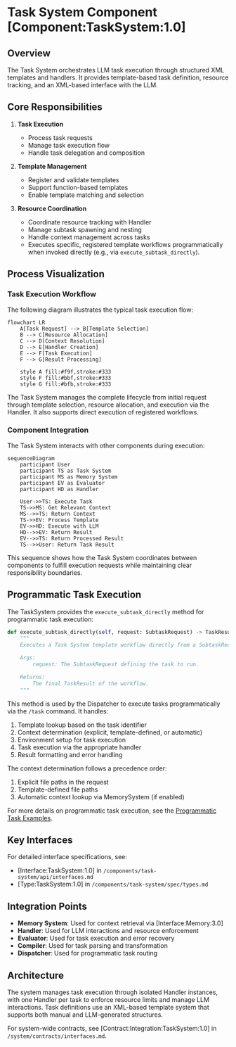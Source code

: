 # Task System Component [Component:TaskSystem:1.0]

## Overview

The Task System orchestrates LLM task execution through structured XML templates and handlers. It provides template-based task definition, resource tracking, and an XML-based interface with the LLM.

## Core Responsibilities

1. **Task Execution**
   - Process task requests
   - Manage task execution flow
   - Handle task delegation and composition

2. **Template Management**
   - Register and validate templates
   - Support function-based templates
   - Enable template matching and selection

3. **Resource Coordination**
   - Coordinate resource tracking with Handler
   - Manage subtask spawning and nesting
   - Handle context management across tasks
   - Executes specific, registered template workflows programmatically when invoked directly (e.g., via `execute_subtask_directly`).

## Process Visualization

### Task Execution Workflow
The following diagram illustrates the typical task execution flow:

```mermaid
flowchart LR
    A[Task Request] --> B[Template Selection]
    B --> C[Resource Allocation]
    C --> D[Context Resolution]
    D --> E[Handler Creation]
    E --> F[Task Execution]
    F --> G[Result Processing]
    
    style A fill:#f9f,stroke:#333
    style F fill:#bbf,stroke:#333
    style G fill:#bfb,stroke:#333
```

The Task System manages the complete lifecycle from initial request through template selection, resource allocation, and execution via the Handler. It also supports direct execution of registered workflows.

### Component Integration
The Task System interacts with other components during execution:

```mermaid
sequenceDiagram
    participant User
    participant TS as Task System
    participant MS as Memory System
    participant EV as Evaluator
    participant HD as Handler
    
    User->>TS: Execute Task
    TS->>MS: Get Relevant Context
    MS-->>TS: Return Context
    TS->>EV: Process Template
    EV->>HD: Execute with LLM
    HD-->>EV: Return Result
    EV-->>TS: Return Processed Result
    TS-->>User: Return Task Result
```

This sequence shows how the Task System coordinates between components to fulfill execution requests while maintaining clear responsibility boundaries.

## Programmatic Task Execution

The TaskSystem provides the `execute_subtask_directly` method for programmatic task execution:

```python
def execute_subtask_directly(self, request: SubtaskRequest) -> TaskResult:
    """
    Executes a Task System template workflow directly from a SubtaskRequest.

    Args:
        request: The SubtaskRequest defining the task to run.

    Returns:
        The final TaskResult of the workflow.
    """
```

This method is used by the Dispatcher to execute tasks programmatically via the `/task` command. It handles:

1. Template lookup based on the task identifier
2. Context determination (explicit, template-defined, or automatic)
3. Environment setup for task execution
4. Task execution via the appropriate handler
5. Result formatting and error handling

The context determination follows a precedence order:
1. Explicit file paths in the request
2. Template-defined file paths
3. Automatic context lookup via MemorySystem (if enabled)

For more details on programmatic task execution, see the [Programmatic Task Examples](../task_system/impl/examples/programmatic_task.md).

## Key Interfaces

For detailed interface specifications, see:
- [Interface:TaskSystem:1.0] in `/components/task-system/api/interfaces.md`
- [Type:TaskSystem:1.0] in `/components/task-system/spec/types.md`

## Integration Points

- **Memory System**: Used for context retrieval via [Interface:Memory:3.0]
- **Handler**: Used for LLM interactions and resource enforcement
- **Evaluator**: Used for task execution and error recovery
- **Compiler**: Used for task parsing and transformation
- **Dispatcher**: Used for programmatic task routing

## Architecture

The system manages task execution through isolated Handler instances, with one Handler per task to enforce resource limits and manage LLM interactions. Task definitions use an XML-based template system that supports both manual and LLM-generated structures.

For system-wide contracts, see [Contract:Integration:TaskSystem:1.0] in `/system/contracts/interfaces.md`.
